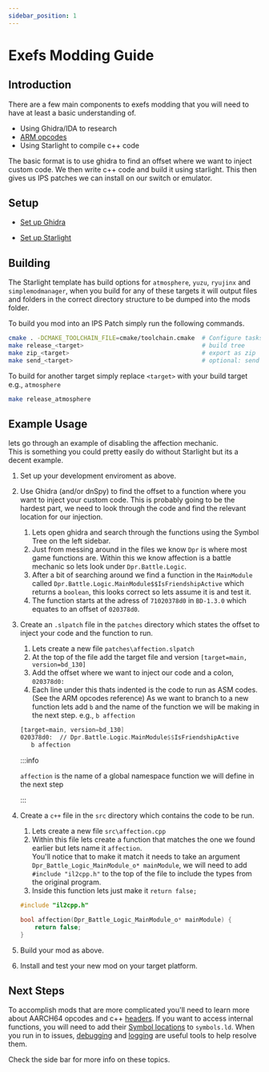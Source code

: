 ```yaml
---
sidebar_position: 1
---
```


# Exefs Modding Guide

## Introduction

There are a few main components to exefs modding that you will need to have at least a basic understanding of.

- Using Ghidra/IDA to research
- [ARM opcodes](https://developer.arm.com/documentation/ddi0487/ha/?lang=en)
- Using Starlight to compile c++ code

The basic format is to use ghidra to find an offset where we want to inject custom code. We then write c++ code and build it using starlight. This then gives us IPS patches we can install on our switch or emulator.

## Setup

- [Set up Ghidra](ghidra.md)

- [Set up Starlight](starlight.md)

## Building

The Starlight template has build options for `atmosphere`, `yuzu`, `ryujinx` and `simplemodmanager`, when you build for any of these targets it will output files and folders in the correct directory structure to be dumped into the mods folder.

To build you mod into an IPS Patch simply run the following commands.

```bash
cmake . -DCMAKE_TOOLCHAIN_FILE=cmake/toolchain.cmake  # Configure tasks
make release_<target>                                 # build tree
make zip_<target>                                     # export as zip
make send_<target>                                    # optional: send to switch using ftp (only supports atmosphere and simplemodmanager) 
```

To build for another target simply replace `<target>` with your build target e.g., `atmosphere`

```bash
make release_atmosphere
```

## Example Usage

lets go through an example of disabling the affection mechanic.  
This is something you could pretty easily do without Starlight but its a decent example.

1. Set up your development enviroment as above.

2. Use Ghidra (and/or dnSpy) to find the offset to a function where you want to inject your custom code. This is probably going to be the hardest part, we need to look through the code and find the relevant location for our injection.

   1. Lets open ghidra and search through the functions using the Symbol Tree on the left sidebar.
   2. Just from messing around in the files we know `Dpr` is where most game functions are. Within this we know affection is a battle mechanic so lets look under `Dpr.Battle.Logic`.  
   3. After a bit of searching around we find a function in the `MainModule` called `Dpr.Battle.Logic.MainModule$$IsFriendshipActive` which returns a `boolean`, this looks correct so lets assume it is and test it.
   4. The function starts at the adress of `71020378d0` in `BD-1.3.0` which equates to an offset of `020378d0`.

3. Create an `.slpatch` file in the `patches` directory which states the offset to inject your code and the function to run.

   1. Lets create a new file `patches\affection.slpatch`
   2. At the top of the file add the target file and version `[target=main, version=bd_130]`
   3. Add the offset where we want to inject our code and a colon, `020378d0:`
   4. Each line under this thats indented is the code to run as ASM codes. (See the ARM opcodes reference) As we want to branch to a new function lets add `b` and the name of the function we will be making in the next step. e.g., `b affection`

   ```asm title="patches\affection.slpatch"
   [target=main, version=bd_130]
   020378d0:  // Dpr.Battle.Logic.MainModule$$IsFriendshipActive
      b affection
   ```

   :::info

   `affection` is the name of a global namespace function we will define in the next step

   :::

4. Create a `c++` file in the `src` directory which contains the code to be run.

   1. Lets create a new file `src\affection.cpp`
   2. Within this file lets create a function that matches the one we found earlier but lets name it `affection`.  
   You'll notice that to make it match it needs to take an argument `Dpr_Battle_Logic_MainModule_o* mainModule`, we will need to add `#include "il2cpp.h"` to the top of the file to include the types from the original program.
   3. Inside this function lets just make it `return false;`

   ```cpp title="src\affection.cpp"
   #include "il2cpp.h"

   bool affection(Dpr_Battle_Logic_MainModule_o* mainModule) {
       return false;
   }
   ```

5. Build your mod as above.

6. Install and test your new mod on your target platform.

## Next Steps

To accomplish mods that are more complicated you'll need to learn more about AARCH64 opcodes and c++ [headers](headers.md). If you want to access internal functions, you will need to add their [Symbol locations](symbols.md) to `symbols.ld`. When you run in to issues, [debugging](debugging.md) and [logging](logging.md) are useful tools to help resolve them.

Check the side bar for more info on these topics.

